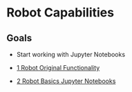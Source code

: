 # Robot Capabilities

## Goals
- Start working with Jupyter Notebooks

- [1 Robot Original Functionality](1-RobotOriginalFunctionality.md)
- [2 Robot Basics Jupyter Notebooks](2-RobotBasicsJupyterNotebooks.md)


